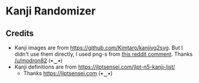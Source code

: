# Kanji Randomizer

## Credits

- Kanji images are from https://github.com/Kimtaro/kanjivg2svg. But I didn't use them directly, I used png-s from [this reddit comment](https://www.reddit.com/r/LearnJapanese/comments/awr5vw/comment/ehriio7/). Thanks [/u/modron82](https://www.reddit.com/user/modron82/)  (•‿•)
- Kanji definitions are from https://jlptsensei.com/jlpt-n5-kanji-list/
  - Thanks https://jlptsensei.com  (•‿•)
